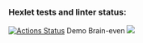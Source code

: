 ### Hexlet tests and linter status:

[![Actions Status](https://github.com/GhostJoker111/fullstack-javascript-project-44/workflows/hexlet-check/badge.svg)](https://github.com/GhostJoker111/fullstack-javascript-project-44/actions)
Demo
Brain-even
<a href="https://asciinema.org/a/583108" target="_blank"><img src="https://asciinema.org/a/583108.svg" /></a>
